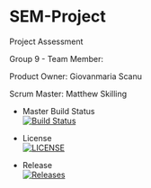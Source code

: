 # SEM-Project
Project Assessment

Group 9 - Team Member:

Product Owner: Giovanmaria Scanu

Scrum Master: Matthew Skilling

- Master Build Status  
  [![Build Status](https://travis-ci.com/KaitlinCarlon/SEM-Project.svg?branch=master)](https://travis-ci.com/KaitlinCarlon/SEM-Project)
  

- License  
  [![LICENSE](https://img.shields.io/github/license/KaitlinCarlon/SEM-Project.svg?style=flat-square)](https://github.com/KaitlinCarlon/SEM-Project/blob/master/LICENSE)
  

- Release  
  [![Releases](https://img.shields.io/github/release/KaitlinCarlon/SEM-Project/all.svg?style=flat-square)](https://github.com/KaitlinCarlon/SEM-Project/releases)